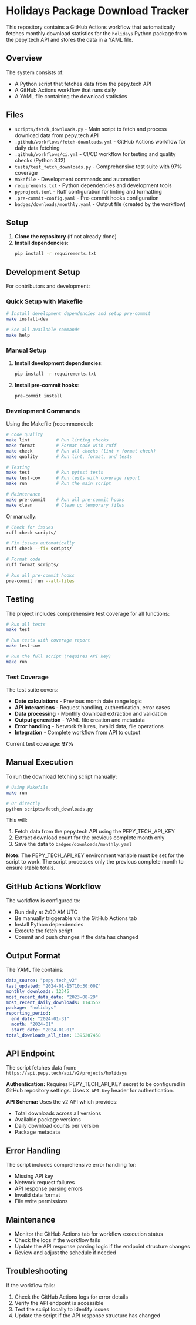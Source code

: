 # Holidays Package Download Tracker

This repository contains a GitHub Actions workflow that automatically fetches monthly download statistics for the `holidays` Python package from the pepy.tech API and stores the data in a YAML file.

## Overview

The system consists of:
- A Python script that fetches data from the pepy.tech API
- A GitHub Actions workflow that runs daily
- A YAML file containing the download statistics

## Files

- `scripts/fetch_downloads.py` - Main script to fetch and process download data from pepy.tech API
- `.github/workflows/fetch-downloads.yml` - GitHub Actions workflow for daily data fetching
- `.github/workflows/ci.yml` - CI/CD workflow for testing and quality checks (Python 3.12)
- `tests/test_fetch_downloads.py` - Comprehensive test suite with 97% coverage
- `Makefile` - Development commands and automation
- `requirements.txt` - Python dependencies and development tools
- `pyproject.toml` - Ruff configuration for linting and formatting
- `.pre-commit-config.yaml` - Pre-commit hooks configuration
- `badges/downloads/monthly.yaml` - Output file (created by the workflow)

## Setup

1. **Clone the repository** (if not already done)
2. **Install dependencies**:
   ```bash
   pip install -r requirements.txt
   ```

## Development Setup

For contributors and development:

### Quick Setup with Makefile

```bash
# Install development dependencies and setup pre-commit
make install-dev

# See all available commands
make help
```

### Manual Setup

1. **Install development dependencies**:
   ```bash
   pip install -r requirements.txt
   ```

2. **Install pre-commit hooks**:
   ```bash
   pre-commit install
   ```

### Development Commands

Using the Makefile (recommended):

```bash
# Code quality
make lint          # Run linting checks
make format        # Format code with ruff
make check         # Run all checks (lint + format check)
make quality       # Run lint, format, and tests

# Testing
make test          # Run pytest tests
make test-cov      # Run tests with coverage report
make run           # Run the main script

# Maintenance
make pre-commit    # Run all pre-commit hooks
make clean         # Clean up temporary files
```

Or manually:

```bash
# Check for issues
ruff check scripts/

# Fix issues automatically
ruff check --fix scripts/

# Format code
ruff format scripts/

# Run all pre-commit hooks
pre-commit run --all-files
```

## Testing

The project includes comprehensive test coverage for all functions:

```bash
# Run all tests
make test

# Run tests with coverage report
make test-cov

# Run the full script (requires API key)
make run
```

### Test Coverage

The test suite covers:
- **Date calculations** - Previous month date range logic
- **API interactions** - Request handling, authentication, error cases
- **Data processing** - Monthly download extraction and validation
- **Output generation** - YAML file creation and metadata
- **Error handling** - Network failures, invalid data, file operations
- **Integration** - Complete workflow from API to output

Current test coverage: **97%**

## Manual Execution

To run the download fetching script manually:

```bash
# Using Makefile
make run

# Or directly
python scripts/fetch_downloads.py
```

This will:
1. Fetch data from the pepy.tech API using the PEPY_TECH_API_KEY
2. Extract download count for the previous complete month only
3. Save the data to `badges/downloads/monthly.yaml`

**Note:** The PEPY_TECH_API_KEY environment variable must be set for the script to work. The script processes only the previous complete month to ensure stable totals.

## GitHub Actions Workflow

The workflow is configured to:
- Run daily at 2:00 AM UTC
- Be manually triggerable via the GitHub Actions tab
- Install Python dependencies
- Execute the fetch script
- Commit and push changes if the data has changed

## Output Format

The YAML file contains:
```yaml
data_source: "pepy.tech_v2"
last_updated: "2024-01-15T10:30:00Z"
monthly_downloads: 12345
most_recent_data_date: "2023-08-29"
most_recent_daily_downloads: 1143552
package: "holidays"
reporting_period:
  end_date: "2024-01-31"
  month: "2024-01"
  start_date: "2024-01-01"
total_downloads_all_time: 1395207458
```

## API Endpoint

The script fetches data from:
`https://api.pepy.tech/api/v2/projects/holidays`

**Authentication:** Requires PEPY_TECH_API_KEY secret to be configured in GitHub repository settings. Uses `X-API-Key` header for authentication.

**API Schema:** Uses the v2 API which provides:
- Total downloads across all versions
- Available package versions
- Daily download counts per version
- Package metadata

## Error Handling

The script includes comprehensive error handling for:
- Missing API key
- Network request failures
- API response parsing errors
- Invalid data format
- File write permissions

## Maintenance

- Monitor the GitHub Actions tab for workflow execution status
- Check the logs if the workflow fails
- Update the API response parsing logic if the endpoint structure changes
- Review and adjust the schedule if needed

## Troubleshooting

If the workflow fails:
1. Check the GitHub Actions logs for error details
2. Verify the API endpoint is accessible
3. Test the script locally to identify issues
4. Update the script if the API response structure has changed
